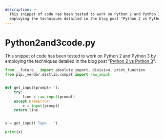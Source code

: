 ```yaml
---
description: >-
  This snippet of code has been tested to work on Python 2 and Python 3 by
  employing the techniques detailed in the blog post "Python 2 vs Python 3".
---
```


# Python2and3code.py

This snippet of code has been tested to work on Python 2 and Python 3 by employing the techniques detailed in the blog post "[Python 2 vs Python 3](./)".

```python
from __future__ import absolute_import, division, print_function
from pip._vendor.distlib.compat import raw_input


def get_input(prompt=''):
    try:
        line = raw_input(prompt)
    except NameError:
        x = input(prompt)
    return line


x = get_input('Type : ')

print(x)
```

